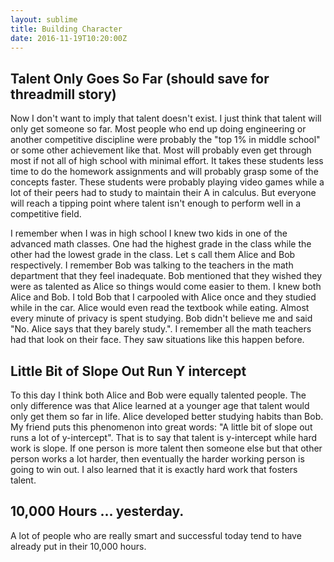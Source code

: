 ```yaml
---
layout: sublime
title: Building Character
date: 2016-11-19T10:20:00Z
---
```


## Talent Only Goes So Far (should save for threadmill story)

Now I don't want to imply that talent doesn't exist. I just think that talent will only get someone so far. Most people who end up doing engineering or another competitive discipline were probably the "top 1% in middle school" or some other achievement like that. Most will probably even get through most if not all of high school with minimal effort. It takes these students less time to do the homework assignments and will probably grasp some of the concepts faster. These students were probably playing video games while a lot of their peers had to study to maintain their A in calculus. But everyone will reach a tipping point where talent isn't enough to perform well in a competitive field.

I remember when I was in high school I knew two kids in one of the advanced math classes. One had the highest grade in the class while the other had the lowest grade in the class. Let
s call them Alice and Bob respectively. I remember Bob was talking to the teachers in the math department that they feel inadequate. Bob mentioned that they wished they were as talented as Alice so things would come easier to them. I knew both Alice and Bob. I told Bob that I carpooled with Alice once and they studied while in the car. Alice would even read the textbook while eating. Almost every minute of privacy is spent studying. Bob didn't believe me and said "No. Alice says that they barely study.". I remember all the math teachers had that look on their face. They saw situations like this happen before.

## Little Bit of Slope Out Run Y intercept

To this day I think both Alice and Bob were equally talented people. The only difference was that Alice learned at a younger age that talent would only get them so far in life. Alice developed better studying habits than Bob. My friend puts this phenomenon into great words: "A little bit of slope out runs a lot of y-intercept". That is to say that talent is y-intercept while hard work is slope. If one person is more talent then someone else but that other person works a lot harder, then eventually the harder working person is going to win out. I also learned that it is exactly hard work that fosters talent.

## 10,000 Hours ... yesterday.

A lot of people who are really smart and successful today tend to have already put in their 10,000 hours.
